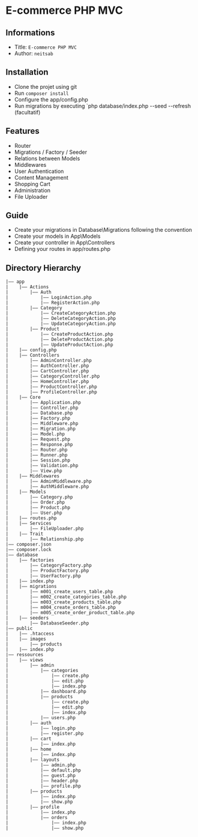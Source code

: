 E-commerce PHP MVC 
===

## Informations
- Title:  `E-commerce PHP MVC`
- Author:  `neitsab`

## Installation
- Clone the projet using git
- Run `composer install`
- Configure the app/config.php 
- Run migrations by executing `php database/index.php --seed --refresh (facultatif)
  
## Features
- Router
- Migrations / Factory / Seeder
- Relations between Models
- Middlewares
- User Authentication
- Content Management 
- Shopping Cart
- Administration
- File Uploader

## Guide 
- Create your migrations in Database\Migrations following the convention
- Create your models in App\Models 
- Create your controller in App\Controllers
- Defining your routes in app/routes.php

## Directory Hierarchy
```
|—— app
|    |—— Actions
|        |—— Auth
|            |—— LoginAction.php
|            |—— RegisterAction.php
|        |—— Category
|            |—— CreateCategoryAction.php
|            |—— DeleteCategoryAction.php
|            |—— UpdateCategoryAction.php
|        |—— Product
|            |—— CreateProductAction.php
|            |—— DeleteProductAction.php
|            |—— UpdateProductAction.php
|    |—— config.php
|    |—— Controllers
|        |—— AdminController.php
|        |—— AuthController.php
|        |—— CartController.php
|        |—— CategoryController.php
|        |—— HomeController.php
|        |—— ProductController.php
|        |—— ProfileController.php
|    |—— Core
|        |—— Application.php
|        |—— Controller.php
|        |—— Database.php
|        |—— Factory.php
|        |—— Middleware.php
|        |—— Migration.php
|        |—— Model.php
|        |—— Request.php
|        |—— Response.php
|        |—— Router.php
|        |—— Runner.php
|        |—— Session.php
|        |—— Validation.php
|        |—— View.php
|    |—— Middlewares
|        |—— AdminMiddleware.php
|        |—— AuthMiddleware.php
|    |—— Models
|        |—— Category.php
|        |—— Order.php
|        |—— Product.php
|        |—— User.php
|    |—— routes.php
|    |—— Services
|        |—— FileUploader.php
|    |—— Trait
|        |—— Relationship.php
|—— composer.json
|—— composer.lock
|—— database
|    |—— factories
|        |—— CategoryFactory.php
|        |—— ProductFactory.php
|        |—— UserFactory.php
|    |—— index.php
|    |—— migrations
|        |—— m001_create_users_table.php
|        |—— m002_create_categories_table.php
|        |—— m003_create_products_table.php
|        |—— m004_create_orders_table.php
|        |—— m005_create_order_product_table.php
|    |—— seeders
|        |—— DatabaseSeeder.php
|—— public
|    |—— .htaccess
|    |—— images
|        |—— products
|    |—— index.php
|—— ressources
|    |—— views
|        |—— admin
|            |—— categories
|                |—— create.php
|                |—— edit.php
|                |—— index.php
|            |—— dashboard.php
|            |—— products
|                |—— create.php
|                |—— edit.php
|                |—— index.php
|            |—— users.php
|        |—— auth
|            |—— login.php
|            |—— register.php
|        |—— cart
|            |—— index.php
|        |—— home
|            |—— index.php
|        |—— layouts
|            |—— admin.php
|            |—— default.php
|            |—— guest.php
|            |—— header.php
|            |—— profile.php
|        |—— products
|            |—— index.php
|            |—— show.php
|        |—— profile
|            |—— index.php
|            |—— orders
|                |—— index.php
|                |—— show.php
```

